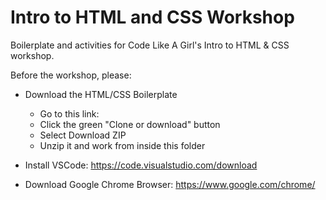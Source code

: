 # Intro to HTML and CSS Workshop

Boilerplate and activities for Code Like A Girl's Intro to HTML &amp; CSS workshop. 

Before the workshop, please:

- Download the HTML/CSS Boilerplate
  * Go to this link: 
  * Click the green "Clone or download" button
  * Select Download ZIP
  * Unzip it and work from inside this folder

- Install VSCode: https://code.visualstudio.com/download
- Download Google Chrome Browser: https://www.google.com/chrome/ 